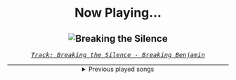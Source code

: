 <div align="center"> 
<h1>Now Playing...</h1>

![Breaking the Silence](https://i.scdn.co/image/ab67616d00001e028b1dc76f3a0cc8381b012e24)
--
_<samp><a href="https://open.spotify.com/track/6AGQ7pKkcnc6RVjtARt1ph">Track: Breaking the Silence - Breaking Benjamin</a></samp>_

<div style="border: 1px #4B5054 solid"></div>
<details>
  <summary>
    Previous played songs
  </summary>
  <table>
    <thead>
      <tr>
        <th>
          Artist
        </th>
        <th>
          Song
        </th>
        <th>
          Link
        </th>
      </tr>
    </thead>
    <tbody>
      <tr><td>Breaking Benjamin</td><td>Breaking the Silence</td><td><a href="https://open.spotify.com/track/6AGQ7pKkcnc6RVjtARt1ph">https://open.spotify.com/track/6AGQ7pKkcnc6RVjtARt1ph</a></td></tr><tr><td>Breaking Benjamin</td><td>Breaking the Silence</td><td><a href="https://open.spotify.com/track/6AGQ7pKkcnc6RVjtARt1ph">https://open.spotify.com/track/6AGQ7pKkcnc6RVjtARt1ph</a></td></tr><tr><td>Breaking Benjamin</td><td>Breaking the Silence</td><td><a href="https://open.spotify.com/track/6AGQ7pKkcnc6RVjtARt1ph">https://open.spotify.com/track/6AGQ7pKkcnc6RVjtARt1ph</a></td></tr><tr><td>Breaking Benjamin</td><td>Breaking the Silence</td><td><a href="https://open.spotify.com/track/6AGQ7pKkcnc6RVjtARt1ph">https://open.spotify.com/track/6AGQ7pKkcnc6RVjtARt1ph</a></td></tr><tr><td>Breaking Benjamin</td><td>Breaking the Silence</td><td><a href="https://open.spotify.com/track/6AGQ7pKkcnc6RVjtARt1ph">https://open.spotify.com/track/6AGQ7pKkcnc6RVjtARt1ph</a></td></tr><tr><td>Breaking Benjamin</td><td>Breaking the Silence</td><td><a href="https://open.spotify.com/track/6AGQ7pKkcnc6RVjtARt1ph">https://open.spotify.com/track/6AGQ7pKkcnc6RVjtARt1ph</a></td></tr><tr><td>Breaking Benjamin</td><td>Breaking the Silence</td><td><a href="https://open.spotify.com/track/6AGQ7pKkcnc6RVjtARt1ph">https://open.spotify.com/track/6AGQ7pKkcnc6RVjtARt1ph</a></td></tr><tr><td>Breaking Benjamin</td><td>Breaking the Silence</td><td><a href="https://open.spotify.com/track/6AGQ7pKkcnc6RVjtARt1ph">https://open.spotify.com/track/6AGQ7pKkcnc6RVjtARt1ph</a></td></tr><tr><td>Breaking Benjamin</td><td>Breaking the Silence</td><td><a href="https://open.spotify.com/track/6AGQ7pKkcnc6RVjtARt1ph">https://open.spotify.com/track/6AGQ7pKkcnc6RVjtARt1ph</a></td></tr><tr><td>Breaking Benjamin</td><td>Breaking the Silence</td><td><a href="https://open.spotify.com/track/6AGQ7pKkcnc6RVjtARt1ph">https://open.spotify.com/track/6AGQ7pKkcnc6RVjtARt1ph</a></td></tr><tr><td>Goodjohn Productions</td><td>Cyber</td><td><a href="https://open.spotify.com/track/5NSccZeiQSFxP6sX1pVouO">https://open.spotify.com/track/5NSccZeiQSFxP6sX1pVouO</a></td></tr><tr><td>Goodjohn Productions</td><td>Megacity</td><td><a href="https://open.spotify.com/track/20ONR6yN0t9KNarxFkMBkd">https://open.spotify.com/track/20ONR6yN0t9KNarxFkMBkd</a></td></tr><tr><td>Goodjohn Productions</td><td>Mood</td><td><a href="https://open.spotify.com/track/3YnGVolcZG9q9yo0BOtSXi">https://open.spotify.com/track/3YnGVolcZG9q9yo0BOtSXi</a></td></tr><tr><td>Goodjohn Productions</td><td>Setback</td><td><a href="https://open.spotify.com/track/6BQzjXKOcqzOmvJc3ZL8m6">https://open.spotify.com/track/6BQzjXKOcqzOmvJc3ZL8m6</a></td></tr><tr><td>Goodjohn Productions</td><td>Dystopia</td><td><a href="https://open.spotify.com/track/2EJcAFTHtmmYrLpZDe5gYZ">https://open.spotify.com/track/2EJcAFTHtmmYrLpZDe5gYZ</a></td></tr><tr><td>Goodjohn Productions</td><td>Cyborg</td><td><a href="https://open.spotify.com/track/5HEchjvLNaruFLxPiDZZMR">https://open.spotify.com/track/5HEchjvLNaruFLxPiDZZMR</a></td></tr><tr><td>Goodjohn Productions</td><td>Cyber</td><td><a href="https://open.spotify.com/track/5NSccZeiQSFxP6sX1pVouO">https://open.spotify.com/track/5NSccZeiQSFxP6sX1pVouO</a></td></tr><tr><td>ENMA</td><td>Eren Jäger</td><td><a href="https://open.spotify.com/track/4Z65vv4HB1FSl6ymKF2Ylv">https://open.spotify.com/track/4Z65vv4HB1FSl6ymKF2Ylv</a></td></tr><tr><td>Anbu Monastir</td><td>Der dritte Hokage - Sarutobi</td><td><a href="https://open.spotify.com/track/5QPoieHO5ohmkuJ82GUlqZ">https://open.spotify.com/track/5QPoieHO5ohmkuJ82GUlqZ</a></td></tr><tr><td>Animetrix</td><td>Madara & Hashirama</td><td><a href="https://open.spotify.com/track/3hpgpRXgfh2KEJQAascBKJ">https://open.spotify.com/track/3hpgpRXgfh2KEJQAascBKJ</a></td></tr>
    </tbody>
  </table>
</details>

</div>
